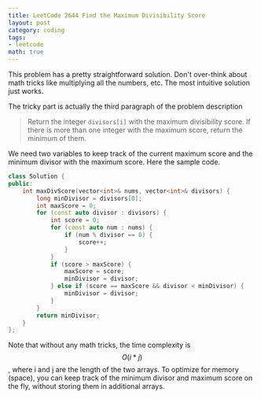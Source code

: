 ```yaml
---
title: LeetCode 2644 Find the Maximum Divisibility Score
layout: post
category: coding
tags:
- leetcode
math: true
---
```


This problem has a pretty straightforward solution. Don't over-think about math tricks like multiplying all the numbers, etc. The most intuitive solution just works.

The tricky part is actually the third paragraph of the problem description
> Return the integer `divisors[i]` with the maximum divisibility score. If there is more than one integer with the maximum score, return the minimum of them.

We need two variables to keep track of the current maximum score and the minimum divisor with the maximum score. Here the sample code.

```cpp
class Solution {
public:
    int maxDivScore(vector<int>& nums, vector<int>& divisors) {
        long minDivisor = divisors[0];
        int maxScore = 0;
        for (const auto divisor : divisors) {
            int score = 0;
            for (const auto num : nums) {
                if (num % divisor == 0) {
                    score++;
                }
            }
            if (score > maxScore) {
                maxScore = score;
                minDivisor = divisor;
            } else if (score == maxScore && divisor < minDivisor) {
                minDivisor = divisor;
            }
        }
        return minDivisor;
    }
};
```

Note that without any math tricks, the time complexity is $$O(i*j)$$, where i and j are the length of the two arrays. To optimize for memory (space), you can keep track of the minimum divisor and maximum score on the fly, without storing them in additional arrays.
